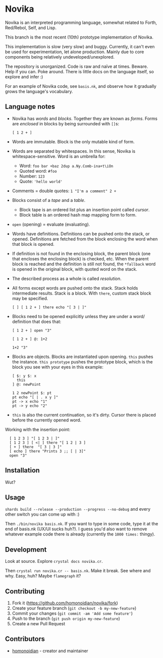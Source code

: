 # Novika

Novika is an interpreted programming language, somewhat related to
Forth, Red/Rebol, Self, and Lisp.

This branch is the most recent (10th) prototype implementation of Novika.

This implementation is slow (very slow) and buggy. Currently, it can't
even be used for experimentation, let alone production. Mainly due to
core components being relatively undeveloped/unexplored.

The repository is unorganized. Code is raw and naïve at times.
Beware. Help if you can. Poke around. There is little docs on
the language itself, so explore and infer :)

For an example of Novika code, see `basis.nk`, and observe how it
gradually grows the language's vocabulary.


## Language notes

- Novika has *words* and *blocks*. Together they are known as *forms*.
Forms are *enclosed* in blocks by being surrounded with `[]`s:

  ```novika
  [ 1 2 + ]
  ```

- Words are immutable. Block is the only mutable kind of form.

- Words are separated by whitespaces. In this sense, Novika is
  whitespace-sensitive. Word is an umbrella for:
  - Word: `foo bar +baz 2dup a.Ny.Comb-ina+t\iOn`
  - Quoted word: `#foo`
  - Number: `123`
  - Quote: `'hello world'`

- Comments = double quotes: `1 "I'm a comment" 2 +`

- Blocks consist of a *tape* and a *table*.
  - Block tape is an ordered list plus an insertion point called *cursor*.
  - Block table is an ordered hash map mapping form to form.

- `open` (opening) = evaluate (evaluating).

- Words have definitions. Definitions can be pushed onto the stack, or
  opened. Definitions are fetched from the block enclosing the word when
  that block is opened.

- If definition is not found in the enclosing block, the parent block
  (one that encloses the enclosing block) is checked, etc. When the
  parent block is reached and the definition is still not found, the
  `*fallback` word is opened in the original block, with quoted word
  on the stack.

- The described process as a whole is called *resolution*.

- All forms except words are pushed onto the stack. Stack holds
  intermediate results. Stack is a block. With `there`, custom
  stack block may be specified.

    ```novika
    [ ] [ 1 2 + ] there echo "[ 3 | ]"
    ```

- Blocks need to be opened explicitly unless they are under a word/
  definition that does that:

    ```novika
    [ 1 2 + ] open "3"

    [ 1 2 + ] @: 1+2

    1+2 "3"
    ```

- Blocks are objects. Blocks are instantiated upon opening. `this`
  pushes the instance. `this prototype` pushes the prototype block,
  which is the block you see with your eyes in this example:

  ```novika
  [ $: y $: x
    this
  ] @: newPoint

  1 2 newPoint $: pt
  pt echo "[ | . x y ]"
  pt -> x echo "1"
  pt -> y echo "2"
  ```

- `this` is also the current continuation, so it's dirty. Cursor
  there is placed before the currently opened word.

Working with the insertion point:

```novika
  [ 1 2 3 ] "[ 1 2 3 | ]"
  [ 1 2 3 ] [ <| ] there "[ 1 2 | 3 ]
  [ + ] there  "[ 3 | 3 ]"
  [ echo ] there "Prints 3 ;; [ | 3]"
  open "3"
```

## Installation

Wut?

## Usage

`shards build --release --production --progress --no-debug` and
every other switch you can come up with :)

Then `./bin/novika basis.nk`. If you want to type in some code,
type it at the end of basis.nk (UX/UI sucks huh?). I guess
you'd also want to remove whatever example code there is already
(currently the `1000 times:` thingy).

## Development

Look at source. Explore `crystal docs novika.cr`.

Then `crystal run novika.cr -- basis.nk`. Make it break. See
where and why. Easy, huh? Maybe `flamegraph` it?

## Contributing

1. Fork it (<https://github.com/homonoidian/novika/fork>)
2. Create your feature branch (`git checkout -b my-new-feature`)
3. Commit your changes (`git commit -am 'Add some feature'`)
4. Push to the branch (`git push origin my-new-feature`)
5. Create a new Pull Request

## Contributors

- [homonoidian](https://github.com/homonoidian) - creator and maintainer

